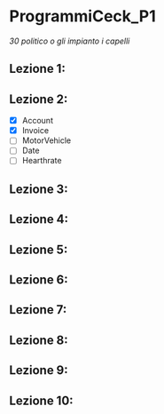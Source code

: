 # ProgrammiCeck_P1
_30 politico o gli impianto i capelli_

Lezione 1:
-
Lezione 2:
-
 - [X] Account
 - [X] Invoice
 - [ ] MotorVehicle
 - [ ] Date
 - [ ] Hearthrate
  
Lezione 3:
-

Lezione 4:
-

Lezione 5:
-

Lezione 6:
-

Lezione 7:
-

Lezione 8:
-

Lezione 9:
-

Lezione 10:
-
